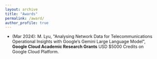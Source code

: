```yaml
---
layout: archive
title: "Awards"
permalink: /award/
author_profile: true
---
```


<!-- {% include base_path %}


{% for post in site.portfolio %}
  {% include archive-single.html %}
{% endfor %}
 -->


* (Mar 2024): M. Lyu, "Analysing Network Data for Telecommunications Operational Insights with Google’s Gemini Large Language Model", **Google Cloud Academic Research Grants** USD $5000 Credits on Google Cloud Platform.

<!-- * (Feb 2018 - Aug 2021): CSIRO’s Data61 PhD Scholarship & Top-up Scholarship 
* (Feb 2018 - Sep 2021): UNSW PhD Tuition Fee Scholarship
* (Jun 2019): Student ePoster Scholarship & Awarded Poster Networkshop2019 hosted by AARNet
* (Feb 2019): Travel Scholarship CSIRO’s Data61/DST Group Cyber Security Summer School 
* (Nov 2017): 6th Place in Honours Thesis Poster Competition School of EET, UNSW Sydney
* (Nov 2016): Taste of Research Scholarship Faculty of Engineering, UNSW Sydney
* (Jul 2016, Jul 2017): Dean’s Honours List-Highly Recommended Faculty of Engineering, UNSW Sydney
* (Nov 2015): Summer Research Scholarship & Second Prize Winner CSIRO’s Data61 -->